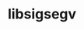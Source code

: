 ---
title: "libsigsegv"
layout: cache
categories: [package, v0.19]
meta: {"versions": ["2.13"], "compilers": ["gcc@=11.1.0", "gcc@=7.3.1", "gcc@=7.5.0", "gcc@=8.4.0", "oneapi@=2022.1.0"], "oss": ["amzn2", "ubuntu18.04", "ubuntu20.04"], "platforms": ["linux"], "targets": ["aarch64", "neoverse_n1", "x86_64", "x86_64_v3"], "stacks": ["aws-ahug", "aws-ahug-aarch64", "aws-isc", "aws-isc-aarch64", "build_systems", "data-vis-sdk", "e4s", "e4s-oneapi", "ml-cpu", "ml-cuda", "ml-rocm", "radiuss", "radiuss-aws", "radiuss-aws-aarch64", "tutorial"], "num_specs": 7, "num_specs_by_stack": {"aws-isc-aarch64": 2, "aws-ahug-aarch64": 2, "radiuss-aws-aarch64": 2, "ml-cuda": 1, "aws-isc": 1, "aws-ahug": 1, "ml-rocm": 1, "ml-cpu": 1, "radiuss-aws": 1, "tutorial": 2, "build_systems": 1, "data-vis-sdk": 1, "radiuss": 1, "e4s": 1, "e4s-oneapi": 1}}
spec_details: [{"hash": "kkvmbpnsxcapxmmaaooowb6hokfcqccs", "compiler": "gcc@=7.3.1", "versions": ["2.13"], "os": "amzn2", "platform": "linux", "target": "aarch64", "variants": ["build_system=autotools"], "stacks": ["aws-isc-aarch64", "aws-ahug-aarch64", "radiuss-aws-aarch64"], "size": "-", "tarball": "https://binaries.spack.io/releases/v0.19/build_cache/linux-amzn2-aarch64/gcc-7.3.1/libsigsegv-2.13/linux-amzn2-aarch64-gcc-7.3.1-libsigsegv-2.13-kkvmbpnsxcapxmmaaooowb6hokfcqccs.spack"}, {"hash": "qepunz45qe4rfj2zbcqvnm3dw32txj5q", "compiler": "gcc@=7.3.1", "versions": ["2.13"], "os": "amzn2", "platform": "linux", "target": "neoverse_n1", "variants": ["build_system=autotools"], "stacks": ["aws-isc-aarch64", "aws-ahug-aarch64", "radiuss-aws-aarch64"], "size": "-", "tarball": "https://binaries.spack.io/releases/v0.19/build_cache/linux-amzn2-neoverse_n1/gcc-7.3.1/libsigsegv-2.13/linux-amzn2-neoverse_n1-gcc-7.3.1-libsigsegv-2.13-qepunz45qe4rfj2zbcqvnm3dw32txj5q.spack"}, {"hash": "u7npivys4qiuy5o5tk36sbdf5ox3lrwe", "compiler": "gcc@=7.3.1", "versions": ["2.13"], "os": "amzn2", "platform": "linux", "target": "x86_64_v3", "variants": ["build_system=autotools"], "stacks": ["ml-cuda", "aws-isc", "aws-ahug", "ml-rocm", "ml-cpu", "radiuss-aws"], "size": "-", "tarball": "https://binaries.spack.io/releases/v0.19/build_cache/linux-amzn2-x86_64_v3/gcc-7.3.1/libsigsegv-2.13/linux-amzn2-x86_64_v3-gcc-7.3.1-libsigsegv-2.13-u7npivys4qiuy5o5tk36sbdf5ox3lrwe.spack"}, {"hash": "e262sf6ptgnmyu7zkflzp3ycbdfqz7hf", "compiler": "gcc@=7.5.0", "versions": ["2.13"], "os": "ubuntu18.04", "platform": "linux", "target": "x86_64", "variants": ["build_system=autotools"], "stacks": ["tutorial", "build_systems", "data-vis-sdk", "radiuss"], "size": "-", "tarball": "https://binaries.spack.io/releases/v0.19/build_cache/linux-ubuntu18.04-x86_64/gcc-7.5.0/libsigsegv-2.13/linux-ubuntu18.04-x86_64-gcc-7.5.0-libsigsegv-2.13-e262sf6ptgnmyu7zkflzp3ycbdfqz7hf.spack"}, {"hash": "hzetpcu2av5jcqewrblvd7p2qrdsfe4c", "compiler": "gcc@=8.4.0", "versions": ["2.13"], "os": "ubuntu18.04", "platform": "linux", "target": "x86_64", "variants": ["build_system=autotools"], "stacks": ["tutorial"], "size": "-", "tarball": "https://binaries.spack.io/releases/v0.19/build_cache/linux-ubuntu18.04-x86_64/gcc-8.4.0/libsigsegv-2.13/linux-ubuntu18.04-x86_64-gcc-8.4.0-libsigsegv-2.13-hzetpcu2av5jcqewrblvd7p2qrdsfe4c.spack"}, {"hash": "lypoofrjyh6djicumh5qn7dqjvef4kci", "compiler": "gcc@=11.1.0", "versions": ["2.13"], "os": "ubuntu20.04", "platform": "linux", "target": "x86_64", "variants": ["build_system=autotools"], "stacks": ["e4s"], "size": "-", "tarball": "https://binaries.spack.io/releases/v0.19/build_cache/linux-ubuntu20.04-x86_64/gcc-11.1.0/libsigsegv-2.13/linux-ubuntu20.04-x86_64-gcc-11.1.0-libsigsegv-2.13-lypoofrjyh6djicumh5qn7dqjvef4kci.spack"}, {"hash": "bguaar5kbao6d3yrapdr2p4lthglxjiu", "compiler": "oneapi@=2022.1.0", "versions": ["2.13"], "os": "ubuntu20.04", "platform": "linux", "target": "x86_64", "variants": ["build_system=autotools"], "stacks": ["e4s-oneapi"], "size": "-", "tarball": "https://binaries.spack.io/releases/v0.19/build_cache/linux-ubuntu20.04-x86_64/oneapi-2022.1.0/libsigsegv-2.13/linux-ubuntu20.04-x86_64-oneapi-2022.1.0-libsigsegv-2.13-bguaar5kbao6d3yrapdr2p4lthglxjiu.spack"}]
---
